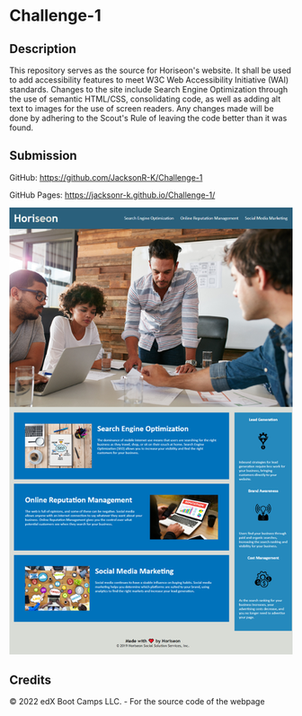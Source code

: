 # Challenge-1

## Description

This repository serves as the source for Horiseon's website. It shall be used to add accessibility features to meet W3C Web Accessibility Initiative (WAI) standards.
Changes to the site include Search Engine Optimization through the use of semantic HTML/CSS, consolidating code, as well as adding alt text to images for the use of screen readers. Any changes made will be done by adhering to the Scout's Rule of leaving the code better than it was found.

## Submission

GitHub: https://github.com/JacksonR-K/Challenge-1

GitHub Pages: https://jacksonr-k.github.io/Challenge-1/ 

![Demo Image of Webpage](./Demo_Image.png "Demo Image")

## Credits

© 2022 edX Boot Camps LLC. - For the source code of the webpage
